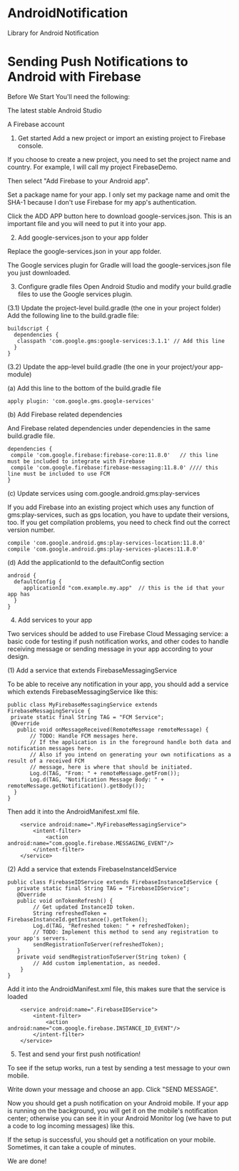 # AndroidNotification
Library for Android Notification

# Sending Push Notifications to Android with Firebase

Before We Start
You'll need the following:

The latest stable Android Studio

A Firebase account

1. Get started
Add a new project or import an existing project to Firebase console.

If you choose to create a new project, you need to set the project name and country. For example, I will call my project FirebaseDemo.

Then select "Add Firebase to your Android app".


Set a package name for your app. I only set my package name and omit the SHA-1 because I don't use Firebase for my app's authentication.

Click the ADD APP button here to download google-services.json. This is an important file and you will need to put it into your app.

2. Add google-services.json to your app folder

Replace the google-services.json in your app folder. 

The Google services plugin for Gradle will load the google-services.json file you just downloaded.

3. Configure gradle files
Open Android Studio and modify your build.gradle files to use the Google services plugin.


(3.1) Update the project-level build.gradle (the one in your project folder)
Add the following line to the build.gradle file:

    buildscript {
      dependencies { 
       classpath 'com.google.gms:google-services:3.1.1' // Add this line
      }
    }
    
(3.2) Update the app-level build.gradle (the one in your project/your app-module)

(a) Add this line to the bottom of the build.gradle file

    apply plugin: 'com.google.gms.google-services'
    
(b) Add Firebase related dependencies

And Firebase related dependencies under dependencies in the same build.gradle file.

    dependencies {
     compile 'com.google.firebase:firebase-core:11.8.0'   // this line must be included to integrate with Firebase
     compile 'com.google.firebase:firebase-messaging:11.8.0' //// this line must be included to use FCM    
    }
    
(c) Update services using com.google.android.gms:play-services

If you add Firebase into an existing project which uses any function of gms:play-services, such as gps location,
you have to update their versions, too. If you get compilation problems, you need to check find out the correct version number.

    compile 'com.google.android.gms:play-services-location:11.8.0'  
    compile 'com.google.android.gms:play-services-places:11.8.0'  
    
(d) Add the applicationId to the defaultConfig section

    android {
      defaultConfig {
         applicationId "com.example.my.app"  // this is the id that your app has
      }
    }
    
4. Add services to your app

Two services should be added to use Firebase Cloud Messaging service: a basic code for testing if push notification works, and other codes to handle receiving message or sending message in your app according to your design.

(1) Add a service that extends FirebaseMessagingService

To be able to receive any notification in your app, you should add a service which extends FirebaseMessagingService like this:

    public class MyFirebaseMessagingService extends FirebaseMessagingService {
     private static final String TAG = "FCM Service";
     @Override
       public void onMessageReceived(RemoteMessage remoteMessage) {
           // TODO: Handle FCM messages here.
           // If the application is in the foreground handle both data and notification messages here.
           // Also if you intend on generating your own notifications as a result of a received FCM
           // message, here is where that should be initiated.
           Log.d(TAG, "From: " + remoteMessage.getFrom());
           Log.d(TAG, "Notification Message Body: " + remoteMessage.getNotification().getBody());
      }
    }
    
Then add it into the AndroidManifest.xml file.

        <service android:name=".MyFirebaseMessagingService">
            <intent-filter>
                <action android:name="com.google.firebase.MESSAGING_EVENT"/>
            </intent-filter>
        </service>
        
(2) Add a service that extends FirebaseInstanceIdService

    public class FirebaseIDService extends FirebaseInstanceIdService {
       private static final String TAG = "FirebaseIDService";
       @Override
       public void onTokenRefresh() {
            // Get updated InstanceID token.
            String refreshedToken = FirebaseInstanceId.getInstance().getToken();
            Log.d(TAG, "Refreshed token: " + refreshedToken);
            // TODO: Implement this method to send any registration to your app's servers.
            sendRegistrationToServer(refreshedToken);
       }
       private void sendRegistrationToServer(String token) {
            // Add custom implementation, as needed.
        }
    }

Add it into the AndroidManifest.xml file, this makes sure that the service is loaded

        <service android:name=".FirebaseIDService">
            <intent-filter>
                <action android:name="com.google.firebase.INSTANCE_ID_EVENT"/>
            </intent-filter>
        </service>
        
5. Test and send your first push notification!

To see if the setup works, run a test by sending a test message to your own mobile.


Write down your message and choose an app. Click "SEND MESSAGE".


Now you should get a push notification on your Android mobile. If your app is running on the background, you will get it on the mobile's notification center; otherwise you can see it in your Android Monitor log (we have to put a code to log incoming messages) like this.

If the setup is successful, you should get a notification on your mobile. Sometimes, it can take a couple of minutes.

We are done!
